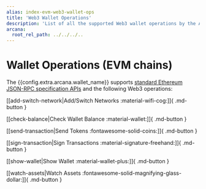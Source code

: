 ```yaml
---
alias: index-evm-web3-wallet-ops
title: 'Web3 Wallet Operations'
description: 'List of all the supported Web3 wallet operations by the Arcana wallet.'
arcana:
  root_rel_path: ../../../..
---
```


# Wallet Operations (EVM chains)

The {{config.extra.arcana.wallet_name}}  supports [standard Ethereum JSON-RPC specification APIs](https://ethereum.github.io/execution-apis/api-documentation/) and the following Web3 operations:

[[add-switch-network|Add/Switch Networks :material-wifi-cog:]]{ .md-button }

[[check-balance|Check Wallet Balance :material-wallet:]]{ .md-button }

[[send-transaction|Send Tokens :fontawesome-solid-coins:]]{ .md-button }

[[sign-transaction|Sign Transactions :material-signature-freehand:]]{ .md-button }

[[show-wallet|Show Wallet :material-wallet-plus:]]{ .md-button }

[[watch-assets|Watch Assets :fontawesome-solid-magnifying-glass-dollar:]]{ .md-button }
